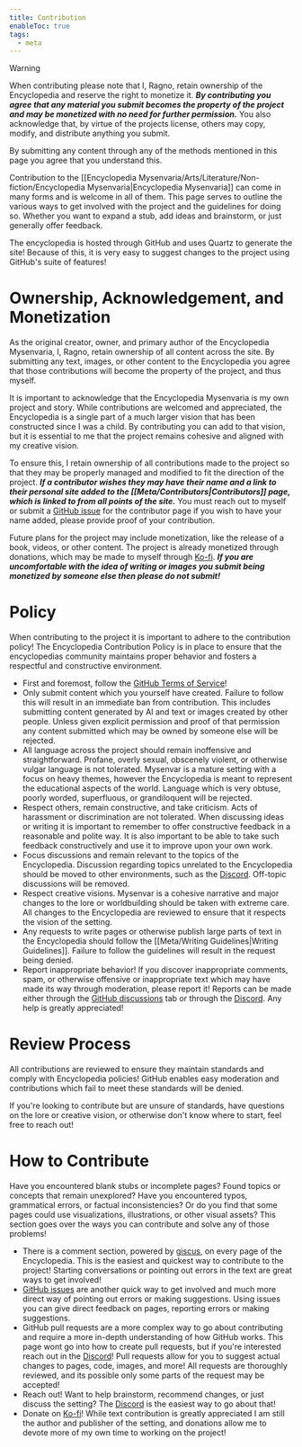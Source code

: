 ```yaml
---
title: Contribution
enableToc: true
tags:
  - meta
---
```


> [!warning] 
> When contributing please note that I, Ragno, retain ownership of the Encyclopedia and reserve the right to monetize it. ***By contributing you agree that any material you submit becomes the property of the project and may be monetized with no need for further permission.*** You also acknowledge that, by virtue of the projects license, others may copy, modify, and distribute anything you submit.
> 
> By submitting any content through any of the methods mentioned in this page you agree that you understand this.

Contribution to the [[Encyclopedia Mysenvaria/Arts/Literature/Non-fiction/Encyclopedia Mysenvaria|Encyclopedia Mysenvaria]] can come in many forms and is welcome in all of them. This page serves to outline the various ways to get involved with the project and the guidelines for doing so. Whether you want to expand a stub, add ideas and brainstorm, or just generally offer feedback.

The encyclopedia is hosted through GitHub and uses Quartz to generate the site! Because of this, it is very easy to suggest changes to the project using GitHub's suite of features!
# Ownership, Acknowledgement, and Monetization
As the original creator, owner, and primary author of the Encyclopedia Mysenvaria, I, Ragno, retain ownership of all content across the site. By submitting any text, images, or other content to the Encyclopedia you agree that those contributions will become the property of the project, and thus myself.

It is important to acknowledge that the Encyclopedia Mysenvaria is my own project and story. While contributions are welcomed and appreciated, the Encyclopedia is a single part of a much larger vision that has been constructed since I was a child. By contributing you can add to that vision, but it is essential to me that the project remains cohesive and aligned with my creative vision.

To ensure this, I retain ownership of all contributions made to the project so that they may be properly managed and modified to fit the direction of the project. ***If a contributor wishes they may have their name and a link to their personal site added to the [[Meta/Contributors|Contributors]] page, which is linked to from all points of the site.*** You must reach out to myself or submit a [GitHub issue](https://github.com/RagtimeGal/quartz--encyclopedia-mysenvaria/issues) for the contributor page if you wish to have your name added, please provide proof of your contribution.

Future plans for the project may include monetization, like the release of a book, videos, or other content. The project is already monetized through donations, which may be made to myself through [Ko-fi](https://ko-fi.com/W7W4UVZE2). ***If you are uncomfortable with the idea of writing or images you submit being monetized by someone else then please do not submit!***
# Policy
When contributing to the project it is important to adhere to the contribution policy! The Encyclopedia Contribution Policy is in place to ensure that the encyclopedias community maintains proper behavior and fosters a respectful and constructive environment.
- First and foremost, follow the [GitHub Terms of Service](https://docs.github.com/en/site-policy/github-terms/github-terms-of-service)! 
- Only submit content which you yourself have created. Failure to follow this will result in an immediate ban from contribution. This includes submitting content generated by AI and text or images created by other people. Unless given explicit permission and proof of that permission any content submitted which may be owned by someone else will be rejected.
- All language across the project should remain inoffensive and straightforward. Profane, overly sexual, obscenely violent, or otherwise vulgar language is not tolerated. Mysenvar is a mature setting with a focus on heavy themes, however the Encyclopedia is meant to represent the educational aspects of the world. Language which is very obtuse, poorly worded, superfluous, or grandiloquent will be rejected.
- Respect others, remain constructive, and take criticism. Acts of harassment or discrimination are not tolerated. When discussing ideas or writing it is important to remember to offer constructive feedback in a reasonable and polite way. It is also important to be able to take such feedback constructively and use it to improve upon your own work.
- Focus discussions and remain relevant to the topics of the Encyclopedia. Discussion regarding topics unrelated to the Encyclopedia should be moved to other environments, such as the [Discord](https://discord.com/invite/2yUDZ5j). Off-topic discussions will be removed.
- Respect creative visions. Mysenvar is a cohesive narrative and major changes to the lore or worldbuilding should be taken with extreme care. All changes to the Encyclopedia are reviewed to ensure that it respects the vision of the setting.
- Any requests to write pages or otherwise publish large parts of text in the Encyclopedia should follow the [[Meta/Writing Guidelines|Writing Guidelines]]. Failure to follow the guidelines will result in the request being denied.
- Report inappropriate behavior! If you discover inappropriate comments, spam, or otherwise offensive or inappropriate text which may have made its way through moderation, please report it!
  Reports can be made either through the [GitHub discussions](https://github.com/RagtimeGal/quartz--encyclopedia-mysenvaria/discussions) tab or through the [Discord](https://discord.com/invite/2yUDZ5j). Any help is greatly appreciated!
# Review Process
All contributions are reviewed to ensure they maintain standards and comply with Encyclopedia policies! GitHub enables easy moderation and contributions which fail to meet these standards will be denied.

If you're looking to contribute but are unsure of standards, have questions on the lore or creative vision, or otherwise don't know where to start, feel free to reach out! 
# How to Contribute
Have you encountered blank stubs or incomplete pages? Found topics or concepts that remain unexplored? Have you encountered typos, grammatical errors, or factual inconsistencies? Or do you find that some pages could use visualizations, illustrations, or other visual assets? This section goes over the ways you can contribute and solve any of those problems!
- There is a comment section, powered by [giscus]([giscus](https://giscus.app/)), on every page of the Encyclopedia. This is the easiest and quickest way to contribute to the project! Starting conversations or pointing out errors in the text are great ways to get involved!
- [GitHub issues](https://github.com/RagtimeGal/quartz--encyclopedia-mysenvaria/issues) are another quick way to get involved and much more direct way of pointing out errors or making suggestions. Using issues you can give direct feedback on pages, reporting errors or making suggestions.
- GitHub pull requests are a more complex way to go about contributing and require a more in-depth understanding of how GitHub works. This page wont go into how to create pull requests, but if you're interested reach out in the [Discord](https://discord.com/invite/2yUDZ5j)! Pull requests allow for you to suggest actual changes to pages, code, images, and more! All requests are thoroughly reviewed, and its possible only some parts of the request may be accepted!
- Reach out! Want to help brainstorm, recommend changes, or just discuss the setting? The [Discord](https://discord.com/invite/2yUDZ5j) is the easiest way to go about that!
- Donate on [Ko-fi](https://ko-fi.com/W7W4UVZE2)! While text contribution is greatly appreciated I am still the author and publisher of the setting, and donations allow me to devote more of my own time to working on the project!